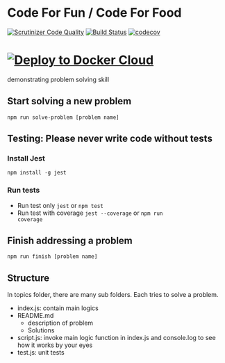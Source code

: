 # Code For Fun / Code For Food
[![Scrutinizer Code Quality](https://scrutinizer-ci.com/g/thanhnguyennguyen/cff/badges/quality-score.png?b=master)](https://scrutinizer-ci.com/g/thanhnguyennguyen/cff/?branch=master)
[![Build Status](https://travis-ci.com/thanhnguyennguyen/cff.svg?branch=master)](https://travis-ci.com/thanhnguyennguyen/cff)
[![codecov](https://codecov.io/gh/thanhnguyennguyen/cff/branch/master/graph/badge.svg)](https://codecov.io/gh/thanhnguyennguyen/cff)
# [![Deploy to Docker Cloud](https://files.cloud.docker.com/images/deploy-to-dockercloud.svg)](https://cloud.docker.com/stack/deploy/?repo=https://github.com/thanhnguyennguyen/cff/)
demonstrating problem solving skill

## Start solving a new problem
<code>npm run solve-problem [problem name]</code>

## Testing: Please never write code without tests
### Install Jest
<code>npm install -g jest</code>
### Run tests
- Run test only <code>jest</code> or <code>npm test</code>
- Run test with coverage <code>jest --coverage</code> or <code>npm run coverage</code>

## Finish addressing a problem
<code>npm run finish [problem name]</code>

## Structure
In topics folder, there are many sub folders. Each tries to solve a problem.
- index.js: contain main logics
- README.md
    - description of problem
    - Solutions
- script.js: invoke main logic function in index.js and console.log to see how it works by your eyes
- test.js: unit tests

